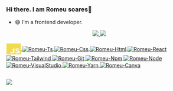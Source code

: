 ### Hi there. I am Romeu soares👋

- 😄 I’m a frontend developer.

<div align="center">
  <a href="https://github.com/Romeusoarionaet">
  <img height="180em" src="https://github-readme-stats.vercel.app/api?username=Romeusorionaet&show_icons=true&theme=cobalt&include_all_commits=true&count_private=true"/>
  <img height="180em" src="https://github-readme-stats.vercel.app/api/top-langs/?username=Romeusorionaet&layout=compact&langs_count=7&theme=cobalt"/>
</div>

<div style="display: inline_block"><br>
  <img align="center" alt="Romeu-Js" height="30" width="40" 
  src="https://raw.githubusercontent.com/devicons/devicon/master/icons/javascript/javascript-plain.svg">
  <img align="center" alt="Romeu-Ts" height="30" width="40" 
  src="https://cdn.jsdelivr.net/gh/devicons/devicon/icons/typescript/typescript-original.svg" />
  <img align="center" alt="Romeu-Css" height="30" width="40" 
  src="https://cdn.jsdelivr.net/gh/devicons/devicon/icons/css3/css3-original-wordmark.svg" />
  <img align="center" alt="Romeu-Html" height="30" width="40" 
  src="https://cdn.jsdelivr.net/gh/devicons/devicon/icons/html5/html5-original.svg" />
  <img align="center" alt="Romeu-React" height="30" width="40" 
  src="https://cdn.jsdelivr.net/gh/devicons/devicon/icons/rect/rect-original.svg" />
  <img align="center" alt="Romeu-Tailwind" height="30" width="40" 
  src="https://cdn.jsdelivr.net/gh/devicons/devicon/icons/tailwindcss/tailwindcss-original-wordmark.svg" />
  <img align="center" alt="Romeu-Git" height="30" width="40" 
  <img src="https://cdn.jsdelivr.net/gh/devicons/devicon/icons/git/git-original.svg" />
  <img align="center" alt="Romeu-Npm" height="30" width="40" 
  src="https://cdn.jsdelivr.net/gh/devicons/devicon/icons/npm/npm-original-wordmark.svg" />
  <img align="center" alt="Romeu-Node" height="30" width="40" 
  src="https://cdn.jsdelivr.net/gh/devicons/devicon/icons/nodejs/nodejs-original-wordmark.svg" />
  <img align="center" alt="Romeu-VisualStudio" height="30" width="40" 
  src="https://cdn.jsdelivr.net/gh/devicons/devicon/icons/visualstudio/visualstudio-plain.svg" />
  <img align="center" alt="Romeu-Yarn" height="30" width="40"
  src="https://cdn.jsdelivr.net/gh/devicons/devicon/icons/yarn/yarn-original.svg" />
  <img align="center" alt="Romeu-Canva" height="30" width="40" 
  src="https://cdn.jsdelivr.net/gh/devicons/devicon/icons/canva/canva-original.svg" />
</div>

##

<div> 
  <a href="https://www.linkedin.com/in/romeu-soares-87749a231/" target="_blank"><img src="https://img.shields.io/badge/-LinkedIn-%230077B5?style=for-the-badge&logo=linkedin&logoColor=white" target="_blank"></a> 
</div>
